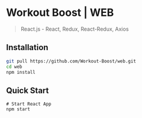 # Workout Boost | WEB 
> React.js - React, Redux, React-Redux, Axios

## Installation

```sh
git pull https://github.com/Workout-Boost/web.git
cd web
npm install
```

## Quick Start
```
# Start React App
npm start
```

